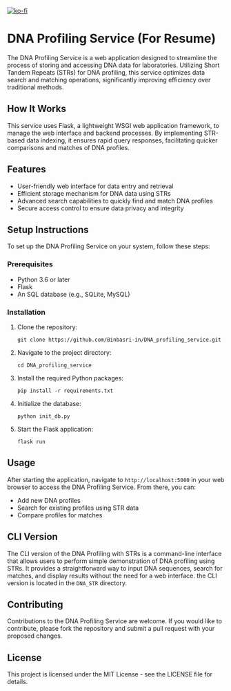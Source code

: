 [![ko-fi](https://ko-fi.com/img/githubbutton_sm.svg)](https://ko-fi.com/H2H5VAL6E)

# DNA Profiling Service (For Resume)

The DNA Profiling Service is a web application designed to streamline the process of storing and accessing DNA data for laboratories. Utilizing Short Tandem Repeats (STRs) for DNA profiling, this service optimizes data search and matching operations, significantly improving efficiency over traditional methods.

## How It Works
This service uses Flask, a lightweight WSGI web application framework, to manage the web interface and backend processes. By implementing STR-based data indexing, it ensures rapid query responses, facilitating quicker comparisons and matches of DNA profiles.

## Features
- User-friendly web interface for data entry and retrieval
- Efficient storage mechanism for DNA data using STRs
- Advanced search capabilities to quickly find and match DNA profiles
- Secure access control to ensure data privacy and integrity

## Setup Instructions
To set up the DNA Profiling Service on your system, follow these steps:

### Prerequisites
- Python 3.6 or later
- Flask
- An SQL database (e.g., SQLite, MySQL)

### Installation
1. Clone the repository:
   ```
   git clone https://github.com/Binbasri-in/DNA_profiling_service.git
   ```
2. Navigate to the project directory:
   ```
   cd DNA_profiling_service
   ```
3. Install the required Python packages:
   ```
   pip install -r requirements.txt
   ```
4. Initialize the database:
   ```
   python init_db.py
   ```
5. Start the Flask application:
   ```
   flask run
   ```

## Usage
After starting the application, navigate to `http://localhost:5000` in your web browser to access the DNA Profiling Service. From there, you can:

- Add new DNA profiles
- Search for existing profiles using STR data
- Compare profiles for matches

## CLI Version

The CLI version of the DNA Profiling with STRs is a command-line interface that allows users to perform simple demonstration of DNA profiling using STRs. It provides a straightforward way to input DNA sequences, search for matches, and display results without the need for a web interface. the CLI version is located in the `DNA_STR` directory.

## Contributing
Contributions to the DNA Profiling Service are welcome. If you would like to contribute, please fork the repository and submit a pull request with your proposed changes.

## License
This project is licensed under the MIT License - see the LICENSE file for details.
